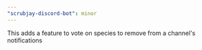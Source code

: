 ```yaml
---
"scrubjay-discord-bot": minor
---
```


This adds a feature to vote on species to remove from a channel's notifications
